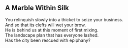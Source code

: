 A Marble Within Silk
--------------------
You relinquish slowly into a thicket to seize your business.  
And so that its clefts will wet your brow.  
He is behind us at this moment of first mixing.  
The landscape plan that has everyone lashed.  
Has the city been rescued with epiphany?  
